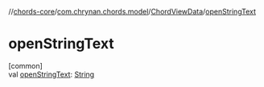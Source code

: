 //[chords-core](../../../index.md)/[com.chrynan.chords.model](../index.md)/[ChordViewData](index.md)/[openStringText](open-string-text.md)

# openStringText

[common]\
val [openStringText](open-string-text.md): [String](https://kotlinlang.org/api/latest/jvm/stdlib/kotlin/-string/index.html)
